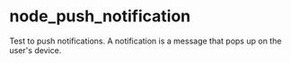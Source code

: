# node_push_notification
Test to push notifications. A notification is a message that pops up on the user's device.
